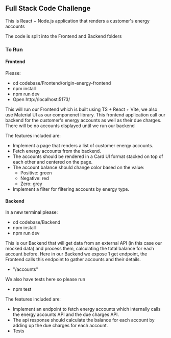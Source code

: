 ## Full Stack Code Challenge
This is React + Node.js application that renders a customer's energy accounts

The code is split into the Frontend and Backend folders 

### To Run
#### Frontend
Please:
- cd codebase/Frontend/origin-energy-frontend
- npm install
- npm run dev
- Open http://localhost:5173/

This will run our Frontend which is built using TS + React + Vite, we also use Material UI as our componenet library.
This frontend application call our backend for the customer's energy accounts as well as their due charges. There will be no accounts displayed until we run our backend

The features included are: 
- Implement a page that renders a list of customer energy accounts.
- Fetch energy accounts from the backend.
- The accounts should be rendered in a Card UI format stacked on top of each other and centered on the page.
- The account balance should change color based on the value:
    - Positive: green
    - Negative: red
    - Zero: grey
- Implement a filter for filtering accounts by energy type.

#### Backend
In a new terminal please:
- cd codebase/Backend
- npm install
- npm run dev

This is our Backend that will get data from an external API (in this case our mocked data) and process them, calculating the total balance for each account before.
Here in our Backend we expose 1 get endpoint, the Frontend calls this endpoint to gather accounts and their details.
- "/accounts"

We also have tests here so please run
- npm test

The features included are:
- Implement an endpoint to fetch energy accounts which internally calls the energy accounts API and the due charges API.
- The api response should calculate the balance for each account by adding up the due charges for each account.
- Tests
